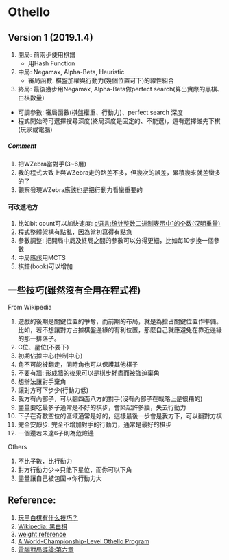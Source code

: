 # Othello

## Version 1 (2019.1.4)
1. 開局: 前兩步使用棋譜
    * 用Hash Function
2. 中局: Negamax, Alpha-Beta, Heuristic
      * 審局函數: 棋盤加權與行動力(幾個位置可下)的線性組合
3. 終局: 最後幾步用Negamax, Alpha-Beta做perfect search(算出實際的黑棋、白棋數量)  

* 可調參數: 審局函數(棋盤權重、行動力)、perfect search 深度
* 程式開始時可選擇搜尋深度(終局深度是固定的、不能選)，還有選擇誰先下棋(玩家或電腦)

##### Comment
1. 把WZebra當對手(3~6層)
2. 我的程式大致上與WZebra走的路差不多，但幾次的誤差，累積幾來就差蠻多的了
3. 觀察發現WZebra應該也是把行動力看蠻重要的

#### 可改進地方
1. 比如bit count可以加快速度: [c语言:统计整数二进制表示中1的个数(汉明重量)](https://blog.csdn.net/hitwhylz/article/details/10122617)
2. 程式整體架構有點亂，因為當初寫得有點急
3. 參數調整: 把開局中局及終局之間的參數可以分得更細，比如每10步換一個參數
4. 中局應該用MCTS
5. 棋譜(book)可以增加

## 一些技巧(雖然沒有全用在程式裡)
From Wikipedia  
1. 遊戲的後期是關鍵位置的爭奪，而前期的布局，就是為搶占關鍵位置作準備。比如，若不想讓對方占據棋盤邊緣的有利位置，那麼自己就應避免在靠近邊緣的那一排落子。
2. C位、星位(不要下)
3. 初期佔據中心(控制中心)
4. 角不可能被翻走，同時角也可以保護其他棋子
5. 不要有牆: 形成牆的後果可以是棋步耗盡而被強迫棄角
6. 想辦法讓對手棄角
7. 讓對方可下步少(行動力低)
8. 我方有內部子，可以翻四面八方的對手(沒有內部子在戰略上是很糟的)
9. 盡量要吃最多子通常是不好的棋步，會築起許多牆，失去行動力
10. 下子在奇數空位的區域通常是好的，這樣最後一步會是我方下，可以翻對方棋
11. 完全安靜步: 完全不增加對手的行動力，通常是最好的棋步
12. 一個邊若未達6子則為危險邊

Others  
1. 不比子數，比行動力
2. 對方行動力少->只能下星位，而你可以下角
3. 盡量讓自己被包圍->你行動力大

## Reference:
1. [玩黑白棋有什么技巧？](https://www.zhihu.com/question/25271618)
2. [Wikipedia: 黑白棋](https://zh.wikipedia.org/wiki/%E9%BB%91%E7%99%BD%E6%A3%8B)
2. [weight reference](https://my.vanderbilt.edu/cs260/files/2012/08/Othello.c1.txt)
4. [A World-Championship-Level Othello Program](https://apps.dtic.mil/dtic/tr/fulltext/u2/a106560.pdf)
5. [電腦對局導論:第六章](https://www.govbooks.com.tw/books/113537)
